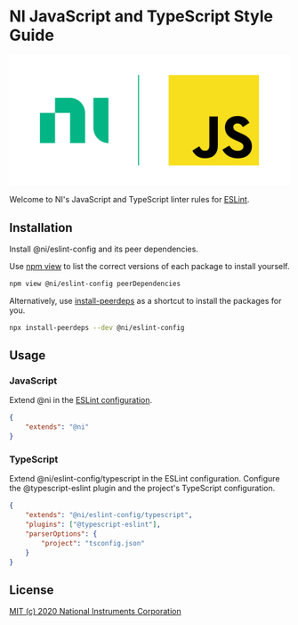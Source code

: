 # NI JavaScript and TypeScript Style Guide

![Logo](https://raw.githubusercontent.com/ni/javascript-styleguide/HEAD/resources/logo.svg)

Welcome to NI's JavaScript and TypeScript linter rules for [ESLint](https://eslint.org/docs/user-guide/getting-started).

## Installation

Install @ni/eslint-config and its peer dependencies.

Use [npm view](https://docs.npmjs.com/cli/view.html) to list the correct versions of each package to install yourself.

```bash
npm view @ni/eslint-config peerDependencies
```

Alternatively, use [install-peerdeps](https://www.npmjs.com/package/install-peerdeps) as a shortcut to install the packages for you.

```bash
npx install-peerdeps --dev @ni/eslint-config
```

## Usage

### JavaScript

Extend @ni in the [ESLint configuration](https://eslint.org/docs/user-guide/configuring/configuration-files#configuration-file-formats).

```json
{
    "extends": "@ni"
}
```

### TypeScript

Extend @ni/eslint-config/typescript in the ESLint configuration. Configure the @typescript-eslint plugin and the project's TypeScript configuration.

```json
{
    "extends": "@ni/eslint-config/typescript",
    "plugins": ["@typescript-eslint"],
    "parserOptions": {
        "project": "tsconfig.json"
    }
}
```

## License

[MIT (c) 2020 National Instruments Corporation](./LICENSE)